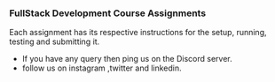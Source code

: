 ### FullStack Development Course Assignments
Each assignment has its respective instructions for the setup, running, testing and submitting it.

- If you have any query then ping us on the Discord server.
- follow us on instagram ,twitter and linkedin.
